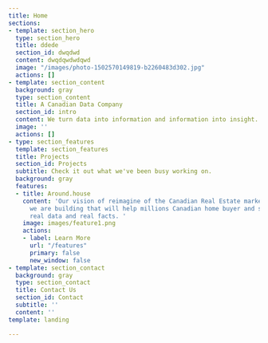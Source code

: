 ```yaml
---
title: Home
sections:
- template: section_hero
  type: section_hero
  title: ddede
  section_id: dwqdwd
  content: dwqdqwdwdqwd
  image: "/images/photo-1502570149819-b2260483d302.jpg"
  actions: []
- template: section_content
  background: gray
  type: section_content
  title: A Canadian Data Company
  section_id: intro
  content: We turn data into information and information into insight.
  image: ''
  actions: []
- type: section_features
  template: section_features
  title: Projects
  section_id: Projects
  subtitle: Check it out what we've been busy working on.
  background: gray
  features:
  - title: Around.house
    content: 'Our vision of reimagine of the Canadian Real Estate market. A tool that
      we are building that will help millions Canadian home buyer and seller with
      real data and real facts. '
    image: images/feature1.png
    actions:
    - label: Learn More
      url: "/features"
      primary: false
      new_window: false
- template: section_contact
  background: gray
  type: section_contact
  title: Contact Us
  section_id: Contact
  subtitle: ''
  content: ''
template: landing

---
```

